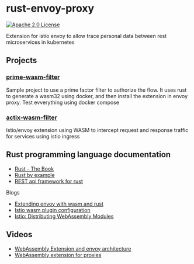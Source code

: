 # rust-envoy-proxy

[![Apache 2.0 License][license-badge]][license-link]

[license-badge]: https://img.shields.io/github/license/proxy-wasm/proxy-wasm-rust-sdk
[license-link]: https://github.com/TUB-CNPE-TB/rust-envoy-proxy/blob/master/LICENSE

Extension for istio envoy to allow trace personal data between rest microservices in kubernetes

## Projects

### [prime-wasm-filter](./prime-wasm-filter)

Sample project to use a prime factor filter to authorize the flow.
It uses rust to generate a wasm32 using docker, and then install the extension in
envoy proxy. Test evverything using docker compose

### [actix-wasm-filter](./actix-wasm-filter)

Istio/envoy extension using WASM to intercept request and response traffic for services using istio ingress

## Rust programming language documentation

- [Rust - The Book](https://doc.rust-lang.org/book/)
- [Rust by example](https://doc.rust-lang.org/stable/rust-by-example/)
- [REST api framework for rust](https://actix.rs/docs/)

Blogs

- [Extending envoy with wasm and rust](https://antweiss.com/blog/extending-envoy-with-wasm-and-rust/)
- [Istio wasm plugin configuration](https://istio.io/latest/docs/reference/config/proxy_extensions/wasm-plugin/)
- [Istio: Distributing WebAssembly Modules](https://istio.io/latest/docs/ops/configuration/extensibility/wasm-module-distribution/)

## Videos

- [WebAssembly Extension and envoy architecture](https://www.youtube.com/watch?v=XdWmm_mtVXI)
- [WebAssembly extension for proxies](https://www.youtube.com/watch?v=OIUPf8m7CGA)
